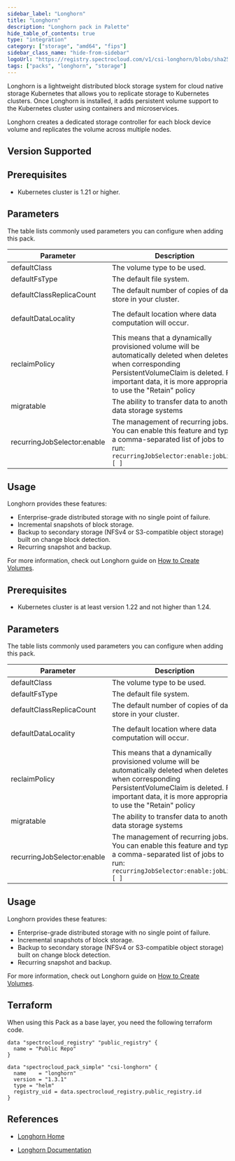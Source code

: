 ```yaml
---
sidebar_label: "Longhorn"
title: "Longhorn"
description: "Longhorn pack in Palette"
hide_table_of_contents: true
type: "integration"
category: ["storage", "amd64", "fips"]
sidebar_class_name: "hide-from-sidebar"
logoUrl: "https://registry.spectrocloud.com/v1/csi-longhorn/blobs/sha256:8257bd6697941139cea8ace907e25b3859cb8de48f965a5b6011d518cad0a2db?type=image.webp"
tags: ["packs", "longhorn", "storage"]
---
```


Longhorn is a lightweight distributed block storage system for cloud native storage Kubernetes that allows you to
replicate storage to Kubernetes clusters. Once Longhorn is installed, it adds persistent volume support to the
Kubernetes cluster using containers and microservices.

Longhorn creates a dedicated storage controller for each block device volume and replicates the volume across multiple
nodes.

## Version Supported

<Tabs queryString="versions">

<TabItem label="1.4.x" value="1.4.x">

## Prerequisites

- Kubernetes cluster is 1.21 or higher.

## Parameters

The table lists commonly used parameters you can configure when adding this pack.

| Parameter                   | Description                                                                                                                                                                                                            | Default                |
| --------------------------- | ---------------------------------------------------------------------------------------------------------------------------------------------------------------------------------------------------------------------- | ---------------------- |
| defaultClass                | The volume type to be used.                                                                                                                                                                                            | `true`                 |
| defaultFsType               | The default file system.                                                                                                                                                                                               | `ext4`                 |
| defaultClassReplicaCount    | The default number of copies of data store in your cluster.                                                                                                                                                            | `3`                    |
| defaultDataLocality         | The default location where data computation will occur.                                                                                                                                                                | `disabled` Best effort |
| reclaimPolicy               | This means that a dynamically provisioned volume will be automatically deleted when deletes when corresponding PersistentVolumeClaim is deleted. For important data, it is more appropriate to use the "Retain" policy | `Delete`               |
| migratable                  | The ability to transfer data to another data storage systems                                                                                                                                                           | `false`                |
| recurringJobSelector:enable | The management of recurring jobs. You can enable this feature and type a comma-separated list of jobs to run: `recurringJobSelector:enable:jobList [ ]`                                                                | `false`                |

## Usage

Longhorn provides these features:

- Enterprise-grade distributed storage with no single point of failure.
- Incremental snapshots of block storage.
- Backup to secondary storage (NFSv4 or S3-compatible object storage) built on change block detection.
- Recurring snapshot and backup.

For more information, check out Longhorn guide on
[How to Create Volumes](https://longhorn.io/docs/1.4.0/volumes-and-nodes/create-volumes/).

</TabItem>

<TabItem label="1.3.x" value="1.3.x">

## Prerequisites

- Kubernetes cluster is at least version 1.22 and not higher than 1.24.

## Parameters

The table lists commonly used parameters you can configure when adding this pack.

| Parameter                   | Description                                                                                                                                                                                                            | Default                |
| --------------------------- | ---------------------------------------------------------------------------------------------------------------------------------------------------------------------------------------------------------------------- | ---------------------- |
| defaultClass                | The volume type to be used.                                                                                                                                                                                            | `true`                 |
| defaultFsType               | The default file system.                                                                                                                                                                                               | `ext4`                 |
| defaultClassReplicaCount    | The default number of copies of data store in your cluster.                                                                                                                                                            | `3`                    |
| defaultDataLocality         | The default location where data computation will occur.                                                                                                                                                                | `disabled` Best effort |
| reclaimPolicy               | This means that a dynamically provisioned volume will be automatically deleted when deletes when corresponding PersistentVolumeClaim is deleted. For important data, it is more appropriate to use the "Retain" policy | `Delete`               |
| migratable                  | The ability to transfer data to another data storage systems                                                                                                                                                           | `false`                |
| recurringJobSelector:enable | The management of recurring jobs. You can enable this feature and type a comma-separated list of jobs to run: `recurringJobSelector:enable:jobList [ ]`                                                                | `false`                |

## Usage

Longhorn provides these features:

- Enterprise-grade distributed storage with no single point of failure.
- Incremental snapshots of block storage.
- Backup to secondary storage (NFSv4 or S3-compatible object storage) built on change block detection.
- Recurring snapshot and backup.

For more information, check out Longhorn guide on
[How to Create Volumes](https://longhorn.io/docs/1.4.0/volumes-and-nodes/create-volumes/).

</TabItem>
</Tabs>

## Terraform

When using this Pack as a base layer, you need the following terraform code.

```hcl
data "spectrocloud_registry" "public_registry" {
  name = "Public Repo"
}

data "spectrocloud_pack_simple" "csi-longhorn" {
  name    = "longhorn"
  version = "1.3.1"
  type = "helm"
  registry_uid = data.spectrocloud_registry.public_registry.id
}
```

## References

- [Longhorn Home](https://longhorn.io/)

- [Longhorn Documentation](https://longhorn.io/docs)
